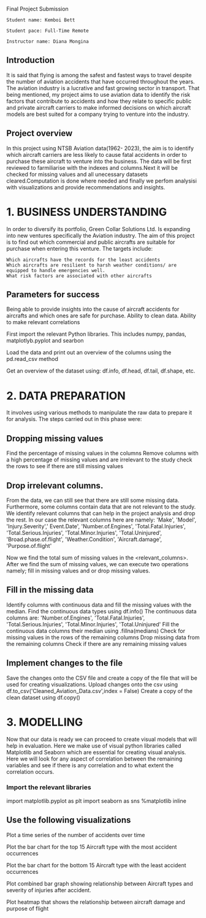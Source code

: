 Final Project Submission

    Student name: Kemboi Bett

    Student pace: Full-Time Remote

    Instructor name: Diana Mongina

## Introduction

It is said that flying is among the safest and fastest ways to travel despite the number of aviation accidents that have occurred throughout the years. The aviation industry is a lucrative and fast growing sector in transport. That being mentioned, my project aims to use aviation data to identify the risk factors that contribute to accidents and how they relate to specific public and private aircraft carriers to make informed decisions on which aircraft models are best suited for a company trying to venture into the industry.

## Project overview

In this project using NTSB Aviation data(1962- 2023), the aim is to identify which aircraft carriers are less likely to cause fatal accidents in order to purchase these aircraft to venture into the business. The data will be first reviewed to farmiliarise with the indexes and columns.Next it will be checked for missing values and all unecessary datasets cleared.Computation is done where needed and finally we perfom analysisi with visualizations and provide recommendations and insights.


# 1. BUSINESS UNDERSTANDING
   
In order to diversify its portfolio, Green Collar Solutions Ltd. Is expanding into new ventures specifically the Aviation industry. The aim of this project is to find out which commercial and public aircrafts are suitable for purchase when entering this venture. The targets include:

    Which aircrafts have the records for the least accidents
    Which aircrafts are resilient to harsh weather conditions/ are equipped to handle emergencies well.
    What risk factors are associated with other aircrafts

   ## Parameters for success
   
Being able to provide insights into the cause of aircraft accidents for aircrafts and which ones are safe for purchase. Ability to clean data. Ability to make relevant correlations

First import the relevant Python libraries. This includes numpy, pandas, matplotlyb.pyplot and searbon

Load the data and print out an overview of the columns using the  pd.read_csv method

Get an overview of the dataset using: df.info, df.head, df.tail, df.shape, etc.

# 2. DATA PREPARATION

It involves using various methods to manipulate the raw data to prepare it for analysis. The steps carried out in this phase were:

## Dropping missing values

Find the percentage of missing values in the columns
Remove columns with a high percentage of missing values and are irrelevant to the study
check the rows to see if there are still missing values

## Drop irrelevant columns.

From the data, we can still see that there are still some missing data. Furthermore, some columns contain data that are not relevant to the study. We identify relevant columns that can help in the project analysis and drop the rest.
In our case the relevant columns here are namely: 'Make', 'Model', 'Injury.Severity',' Event.Date', 'Number.of.Engines', 'Total.Fatal.Injuries', 'Total.Serious.Injuries', 'Total.Minor.Injuries', 'Total.Uninjured', 'Broad.phase.of.flight', 'Weather.Condition', 'Aircraft.damage', 'Purpose.of.flight'

Now we find the total sum of missing values in the <relevant_columns>. After we find the sum of missing values, we can execute two operations namely; fill in missing values and or drop missing values.

## Fill in the missing data

Identify columns with continuous data and fill the missing values with the median. Find the continuous data types using
df.info()
The continuous data columns are: 'Number.of.Engines', 'Total.Fatal.Injuries', 'Total.Serious.Injuries', 'Total.Minor.Injuries', 'Total.Uninjured'
Fill the continuous data columns  their median using .fillna(medians)
Check for missing values in the rows of the remaining columns
Drop missing data from the remaining columns
Check if there are any remaining missing values

## Implement changes to the file

Save the changes onto the CSV file and create a copy of the file that will be used for creating visualizations.
Upload changes onto the csv using df.to_csv('Cleaned_Aviation_Data.csv',index = False) 
Create a copy of the clean dataset using df.copy()

# 3. MODELLING

Now that our data is ready we can proceed to create visual models that will help in evaluation. Here we make use of visual python libraries called Matplotlib and Seaborn which are essential for creating visual analysis. Here we will look for any aspect of correlation between the remaining variables and see if there is any correlation and to what extent the correlation occurs.

### Import the relevant libraries
import matplotlib.pyplot as plt
import seaborn as sns
%matplotlib inline
## Use the following visualizations

Plot a time series of the number of accidents over time 

Plot the bar chart for the top 15 Aircraft type with the most accident occurrences

Plot the bar chart for the bottom 15 Aircraft type with the least accident occurrences

Plot combined bar graph showing relationship between Aircraft types and severity of injuries after accident.

Plot heatmap that shows the relationship between aircraft damage and purpose of flight










